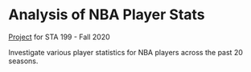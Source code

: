 # Analysis of NBA Player Stats

[Project](https://sta199-fa20-002.netlify.app/project/) for STA 199 - Fall 2020


Investigate various player statistics for NBA players across the past 20 seasons.